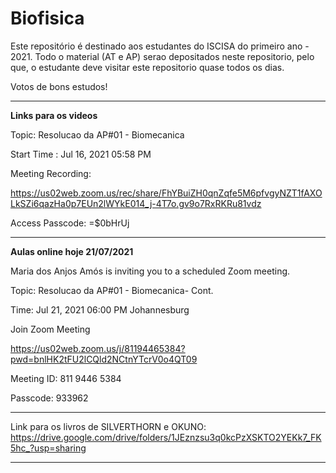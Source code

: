 # Biofisica

Este repositório é destinado aos estudantes do ISCISA do primeiro ano - 2021. Todo o material (AT e AP) serao depositados neste repositorio, pelo que, o estudante deve visitar este repositorio quase todos os dias. 

Votos de bons estudos!

-------------------------------------------------------------------------------------------------------------------------------
**Links para os videos**

Topic: Resolucao da AP#01 - Biomecanica

Start Time : Jul 16, 2021 05:58 PM

Meeting Recording:

https://us02web.zoom.us/rec/share/FhYBuiZH0qnZqfe5M6pfvgyNZT1fAXOLkSZi6qazHa0p7EUn2lWYkE014_j-4T7o.gv9o7RxRKRu81vdz

Access Passcode: =$0bHrUj


------------------------------------------------------------------------------------------------------------------------------


**Aulas online hoje 21/07/2021**



Maria dos Anjos Amós is inviting you to a scheduled Zoom meeting.

Topic: Resolucao da AP#01 - Biomecanica- Cont.

Time: Jul 21, 2021 06:00 PM Johannesburg

Join Zoom Meeting

https://us02web.zoom.us/j/81194465384?pwd=bnlHK2tFU2lCQld2NCtnYTcrV0o4QT09

Meeting ID: 811 9446 5384

Passcode: 933962









----------------------------------------------------------------------------------------------------------------------------------

Link para os livros de SILVERTHORN e OKUNO: https://drive.google.com/drive/folders/1JEznzsu3q0kcPzXSKTO2YEKk7_FK5hc_?usp=sharing

------------------------------------------------------------------------------------------------------------------------------------
